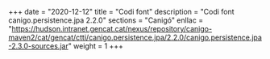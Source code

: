 +++
date        = "2020-12-12"
title       = "Codi font"
description = "Codi font canigo.persistence.jpa 2.2.0"
sections    = "Canigó"
enllac		= "https://hudson.intranet.gencat.cat/nexus/repository/canigo-maven2/cat/gencat/ctti/canigo.persistence.jpa/2.2.0/canigo.persistence.jpa-2.3.0-sources.jar"
weight		= 1
+++
